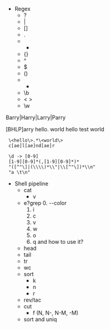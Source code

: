 - Regex
  - ?
  - |
  - []
  - .
  - *
  - {}
  - ^
  - $
  - ()
  - +
  - \b
  - \< \>
  - \w

 Barry|Harry|Larry|Parry

 [BHLP]arry
 hello. world
 hello test world
```
 \<hello\>.*\<world\>
 c[ae]l[ae]nd[ae]r

 \d -> [0-9]
 [1-9][0-9]*(,[1-9][0-9]*)*
 "([^"\]|(\\\\)*\\"|\\[^"\])*\\n"
 "a \t\n"
```
- Shell pipeline
  - cat
    - v
  - e?grep
    0. --color
    1. i
    2. c
    3. v
    4. w
    5. o
    6. q and how to use it?
  - head
  - tail
  - tr
  - wc
  - sort
    - k
    - n
    - r
  - rev/tac
  - cut
    - f (N, N-, N-M, -M)
  - sort and uniq

